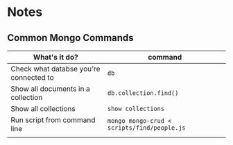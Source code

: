 # Notes

## Common Mongo Commands

|             What's it do?              |             command                         |
|----------------------------------------|---------------------------------------------|
| Check what databse you're connected to | `db`                                        |
| Show all documents in a collection     | `db.collection.find()`                      |
| Show all collections                   | `show collections`                          |
| Run script from command line           | `mongo mongo-crud < scripts/find/people.js` |
|                                        |                                             |
